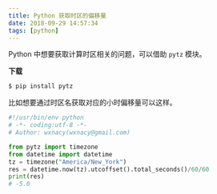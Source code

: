 ```yaml
---
title: Python 获取时区的偏移量
date: 2018-09-29 14:57:34
tags: [python]
---
```


Python 中想要获取计算时区相关的问题，可以借助 `pytz` 模块。
<!-- more --><!-- toc -->

**下载**

```bash
$ pip install pytz
```

比如想要通过时区名获取对应的小时偏移量可以这样。

```python
#!/usr/bin/env python
# -*- coding:utf-8 -*-
# Author: wxnacy(wxnacy@gmail.com)

from pytz import timezone
from datetime import datetime
tz = timezone("America/New_York")
res = datetime.now(tz).utcoffset().total_seconds()/60/60
print(res)
# -5.0
```
